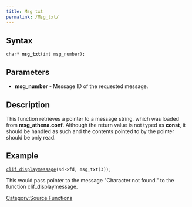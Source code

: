 ```yaml
---
title: Msg txt
permalink: /Msg_txt/
---
```


Syntax
------

`char* `**`msg_txt`**`(int msg_number);`

Parameters
----------

-   **msg_number** - Message ID of the requested message.

Description
-----------

This function retrieves a pointer to a message string, which was loaded from **msg_athena.conf**. Although the return value is not typed as **const**, it should be handled as such and the contents pointed to by the pointer should be only read.

Example
-------

[`clif_displaymessage`](clif_displaymessage)`(sd->fd, msg_txt(3));`

This would pass pointer to the message "Character not found." to the function clif_displaymessage.

[Category:Source Functions](Category:Source_Functions)